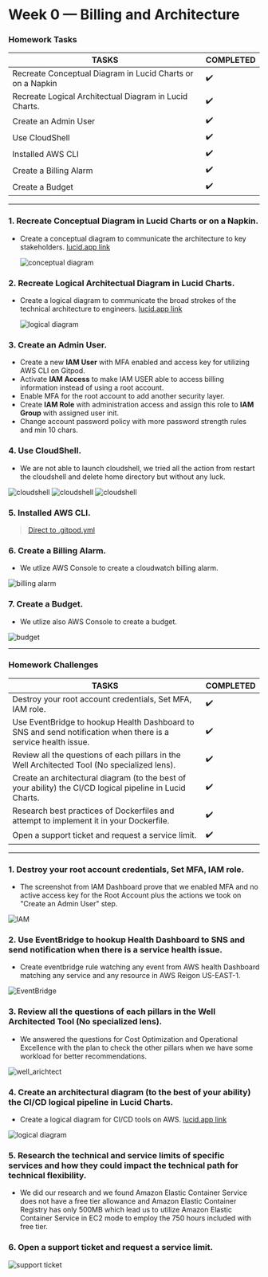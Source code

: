 # Week 0 — Billing and Architecture

### Homework Tasks

| TASKS                                                      | COMPLETED          |
| ---------------------------------------------------------- | ------------------ |
| Recreate Conceptual Diagram in Lucid Charts or on a Napkin | :heavy_check_mark: |
| Recreate Logical Architectual Diagram in Lucid Charts.     | :heavy_check_mark: |
| Create an Admin User                                       | :heavy_check_mark: |
| Use CloudShell                                             | :heavy_check_mark: |
| Installed AWS CLI                                          | :heavy_check_mark: |
| Create a Billing Alarm                                     | :heavy_check_mark: |
| Create a Budget                                            | :heavy_check_mark: |

---

### 1. Recreate Conceptual Diagram in Lucid Charts or on a Napkin.

- Create a conceptual diagram to communicate the architecture to key stakeholders. [lucid.app link](https://lucid.app/lucidchart/528e2147-f727-422f-b5d2-7781c6539b58/edit?invitationId=inv_0b9d5529-b1f3-4ece-ae44-06c6bfce333f)

  ![conceptual diagram](/journal/screenshots/cruddur_conceptual_diagram.png)

### 2. Recreate Logical Architectual Diagram in Lucid Charts.

- Create a logical diagram to communicate the broad strokes of the technical architecture to engineers. [lucid.app link](https://lucid.app/lucidchart/a732e814-2839-48ee-9ddd-7fd5d9593d1a/edit?invitationId=inv_cb5556ca-c556-4848-ba34-02e9ad45cdb6)

  ![logical diagram](/journal/screenshots/cruddur_logical_digram.png)

### 3. Create an Admin User.

- Create a new **IAM User** with MFA enabled and access key for utilizing AWS CLI on Gitpod.
- Activate **IAM Access** to make IAM USER able to access billing information instead of using a root account.
- Enable MFA for the root account to add another security layer.
- Create **IAM Role** with administration access and assign this role to **IAM Group** with assigned user init.
- Change account password policy with more password strength rules and min 10 chars.

### 4. Use CloudShell.

- We are not able to launch cloudshell, we tried all the action from restart the cloudshell and delete home directory but without any luck.

![cloudshell](/journal/screenshots/week0_error.png)
![cloudshell](/journal/screenshots/week0_reload_cs.png)
![cloudshell](/journal/screenshots/week0_restart_cs.png)

### 5. Installed AWS CLI.

> [Direct to .gitpod.yml](/.gitpod.yml)

### 6. Create a Billing Alarm.

- We utlize AWS Console to create a cloudwatch billing alarm.

![billing alarm](/journal/screenshots/week0_cloudwatch_alarm.png)

### 7. Create a Budget.

- We utlize also AWS Console to create a budget.

![budget](/journal/screenshots/week0_budgets.png)

---

### Homework Challenges

| TASKS                                                                                                         | COMPLETED          |
| ------------------------------------------------------------------------------------------------------------- | ------------------ |
| Destroy your root account credentials, Set MFA, IAM role.                                                     | :heavy_check_mark: |
| Use EventBridge to hookup Health Dashboard to SNS and send notification when there is a service health issue. | :heavy_check_mark: |
| Review all the questions of each pillars in the Well Architected Tool (No specialized lens).                  | :heavy_check_mark: |
| Create an architectural diagram (to the best of your ability) the CI/CD logical pipeline in Lucid Charts.     | :heavy_check_mark: |
| Research best practices of Dockerfiles and attempt to implement it in your Dockerfile.                        | :heavy_check_mark: |
| Open a support ticket and request a service limit.                                                            | :heavy_check_mark: |

---

### 1. Destroy your root account credentials, Set MFA, IAM role.

- The screenshot from IAM Dashboard prove that we enabled MFA and no active access key for the Root Account plus the actions we took on "Create an Admin User" step.

![IAM](/journal/screenshots/iam.png)

### 2. Use EventBridge to hookup Health Dashboard to SNS and send notification when there is a service health issue.

- Create eventbridge rule watching any event from AWS health Dashboard matching any service and any resource in AWS Reigon US-EAST-1.

![EventBridge](/journal/screenshots/week0_eventbridge.png)

### 3. Review all the questions of each pillars in the Well Architected Tool (No specialized lens).

- We answered the questions for Cost Optimization and Operational Excellence with the plan to check the other pillars when we have some workload for better recommendations.

![well_arichtect](/journal/screenshots/week0_well_archit.png)

### 4. Create an architectural diagram (to the best of your ability) the CI/CD logical pipeline in Lucid Charts.

- Create a logical diagram for CI/CD tools on AWS. [lucid.app link](https://lucid.app/lucidchart/f67ad73b-363b-47f3-b7a5-5b37801a4b9a/edit?invitationId=inv_a3360ace-38a6-47a2-93f0-b7e780647a14)

![logical diagram](/journal/screenshots/cruddur_cicd_pipeline.png)

### 5. Research the technical and service limits of specific services and how they could impact the technical path for technical flexibility.

- We did our research and we found Amazon Elastic Container Service does not have a free tier allowance and Amazon Elastic Container Registry has only 500MB which lead us to utilize Amazon Elastic Container Service in EC2 mode to employ the 750 hours included with free tier.

### 6. Open a support ticket and request a service limit.

![support ticket](/journal/screenshots/week0_service_case.png)
